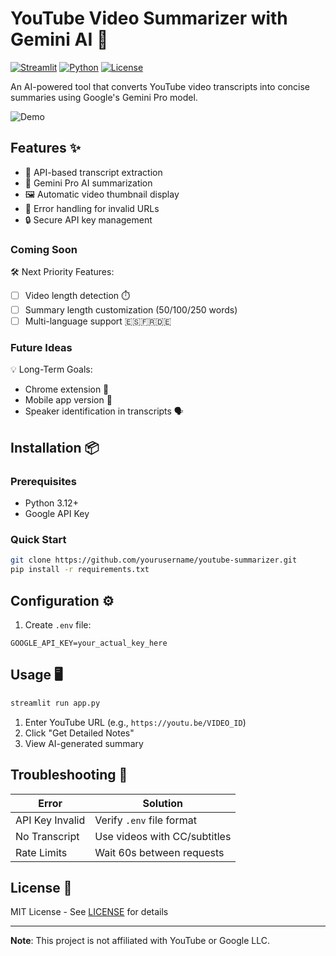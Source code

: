 # YouTube Video Summarizer with Gemini AI 🚀

[![Streamlit](https://static.streamlit.io/badges/streamlit_badge_black_white.svg)](https://your-app.streamlit.app/)
[![Python](https://img.shields.io/badge/Python-3.9%2B-blue)](https://python.org)
[![License](https://img.shields.io/badge/License-MIT-green)](LICENSE)

An AI-powered tool that converts YouTube video transcripts into concise summaries using Google's Gemini Pro model.

![Demo](https://via.placeholder.com/800x400.png?text=App+Demo+Preview)

## Features ✨
- 🔑 API-based transcript extraction
- 🤖 Gemini Pro AI summarization
- 🖼️ Automatic video thumbnail display
- 🚦 Error handling for invalid URLs
- 🔒 Secure API key management

### **Coming Soon**  
🛠️ Next Priority Features:
- [ ] Video length detection ⏱️  
- [ ] Summary length customization (50/100/250 words)  
- [ ] Multi-language support 🇪🇸🇫🇷🇩🇪  

### **Future Ideas**  
💡 Long-Term Goals:
- Chrome extension 🧩  
- Mobile app version 📱  
- Speaker identification in transcripts 🗣️  

## Installation 📦

### Prerequisites
- Python 3.12+
- Google API Key

### Quick Start
```bash
git clone https://github.com/yourusername/youtube-summarizer.git
pip install -r requirements.txt
```

## Configuration ⚙️
1. Create `.env` file:
```env
GOOGLE_API_KEY=your_actual_key_here
```

## Usage 🖥️
```bash
streamlit run app.py
```
1. Enter YouTube URL (e.g., `https://youtu.be/VIDEO_ID`)
2. Click "Get Detailed Notes"
3. View AI-generated summary


## Troubleshooting 🔧
| Error | Solution |
|-------|----------|
| API Key Invalid | Verify `.env` file format |
| No Transcript | Use videos with CC/subtitles |
| Rate Limits | Wait 60s between requests |


## License 📄
MIT License - See [LICENSE](LICENSE) for details

---

**Note**: This project is not affiliated with YouTube or Google LLC.